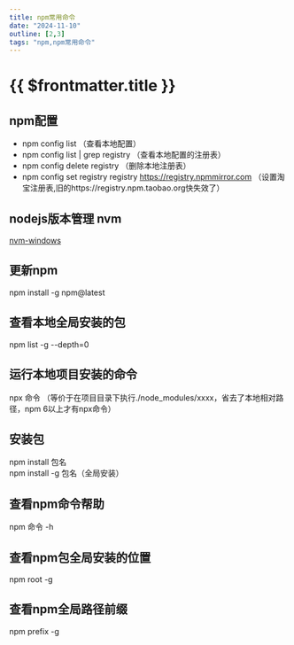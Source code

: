 ```yaml
---
title: npm常用命令
date: "2024-11-10"
outline: [2,3]
tags: "npm,npm常用命令"
---
```


# {{ $frontmatter.title }}

## npm配置
- npm config list  （查看本地配置）
- npm config list | grep registry （查看本地配置的注册表）
- npm config delete registry （删除本地注册表）
- npm config set registry registry https://registry.npmmirror.com （设置淘宝注册表,旧的https://registry.npm.taobao.org快失效了）


## nodejs版本管理 nvm
[nvm-windows](https://github.com/coreybutler/nvm-windows/releases)

## 更新npm
npm install -g npm@latest

## 查看本地全局安装的包  
npm list -g --depth=0

## 运行本地项目安装的命令
npx 命令 （等价于在项目目录下执行./node_modules/xxxx，省去了本地相对路径，npm 6以上才有npx命令）

## 安装包  
npm install 包名  
npm install -g 包名（全局安装）

## 查看npm命令帮助
npm 命令 -h

## 查看npm包全局安装的位置
npm root -g

## 查看npm全局路径前缀
npm prefix -g